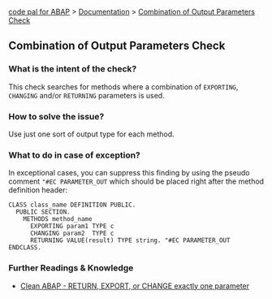[code pal for ABAP](../../README.md) > [Documentation](../check_documentation.md) > [Combination of Output Parameters Check](method-output-parameter.md)

## Combination of Output Parameters Check

### What is the intent of the check?

This check searches for methods where a combination of `EXPORTING`, `CHANGING` and/or `RETURNING` parameters is used.

### How to solve the issue?

Use just one sort of output type for each method.

### What to do in case of exception?

In exceptional cases, you can suppress this finding by using the pseudo comment `"#EC PARAMETER_OUT` which should be placed right after the method definition header:

```abap
CLASS class_name DEFINITION PUBLIC.
  PUBLIC SECTION.
    METHODS method_name
      EXPORTING param1 TYPE c
      CHANGING param2  TYPE c
      RETURNING VALUE(result) TYPE string. "#EC PARAMETER_OUT
ENDCLASS.
```

### Further Readings & Knowledge

* [Clean ABAP - RETURN, EXPORT, or CHANGE exactly one parameter](https://github.com/SAP/styleguides/blob/main/clean-abap/CleanABAP.md#return-export-or-change-exactly-one-parameter)
